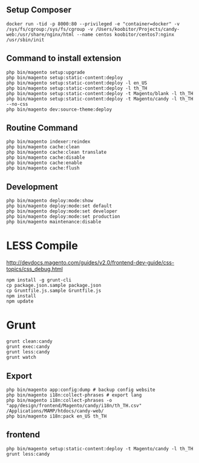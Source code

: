 ## Setup Composer
```
docker run -tid -p 8000:80 --privileged -e "container=docker" -v /sys/fs/cgroup:/sys/fs/cgroup -v /Users/koobitor/Projects/candy-web:/usr/share/nginx/html --name centos koobitor/centos7:nginx /usr/sbin/init
```

## Command to install extension
```
php bin/magento setup:upgrade
php bin/magento setup:static-content:deploy
php bin/magento setup:static-content:deploy -l en_US
php bin/magento setup:static-content:deploy -l th_TH
php bin/magento setup:static-content:deploy -t Magento/blank -l th_TH
php bin/magento setup:static-content:deploy -t Magento/candy -l th_TH --no-css
php bin/magento dev:source-theme:deploy
```

## Routine Command
```
php bin/magento indexer:reindex
php bin/magento cache:clean
php bin/magento cache:clean translate
php bin/magento cache:disable
php bin/magento cache:enable
php bin/magento cache:flush
```

## Development
```
php bin/magento deploy:mode:show
php bin/magento deploy:mode:set default
php bin/magento deploy:mode:set developer
php bin/magento deploy:mode:set production
php bin/magento maintenance:disable
```

# LESS Compile
http://devdocs.magento.com/guides/v2.0/frontend-dev-guide/css-topics/css_debug.html
```
npm install -g grunt-cli
cp package.json.sample package.json
cp Gruntfile.js.sample Gruntfile.js
npm install
npm update
```

# Grunt
```
grunt clean:candy
grunt exec:candy
grunt less:candy
grunt watch
```

## Export
```
php bin/magento app:config:dump # backup config website
php bin/magento i18n:collect-phrases # export lang
php bin/magento i18n:collect-phrases -o "app/design/frontend/Magento/candy/i18n/th_TH.csv" /Applications/MAMP/htdocs/candy-web/
php bin/magento i18n:pack en_US th_TH
```

## frontend
```
php bin/magento setup:static-content:deploy -t Magento/candy -l th_TH
grunt less:candy
```